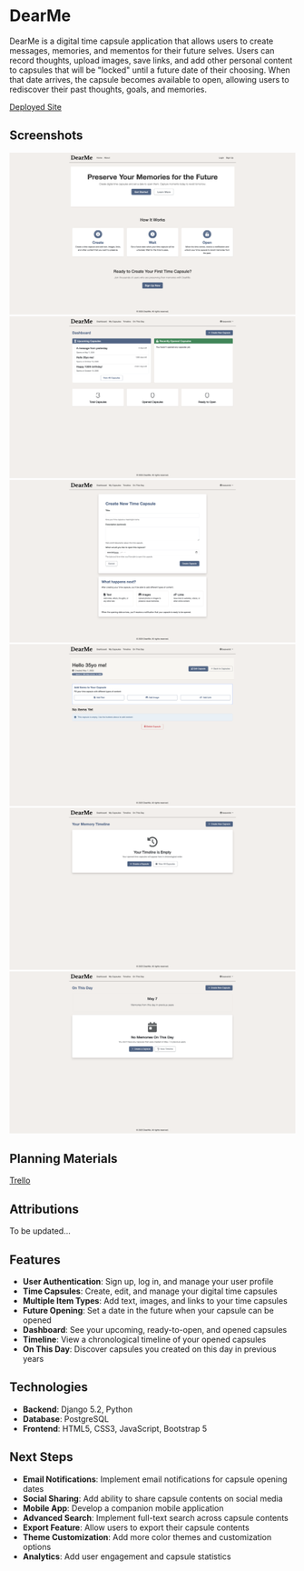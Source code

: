 # DearMe

DearMe is a digital time capsule application that allows users to create messages, memories, and mementos for their future selves. Users can record thoughts, upload images, save links, and add other personal content to capsules that will be "locked" until a future date of their choosing. When that date arrives, the capsule becomes available to open, allowing users to rediscover their past thoughts, goals, and memories.

[Deployed Site](dearme-a9f3f088e1a2.herokuapp.com)

## Screenshots

![Landing Page](main_app/static/img/landingPage.png)
![Dashboard](main_app/static/img/dashboard.png)
![New capsule](main_app/static/img/newCapsule.png)
![Capsule details](main_app/static/img/capsuleDetails.png)
![Timeline](main_app/static/img/timeline.png)
![On this day](main_app/static/img/onThisDay.png)

## Planning Materials

[Trello](https://trello.com/b/EvpHIfHZ/dearme-digital-time-capsule)

## Attributions

To be updated...

## Features

- **User Authentication**: Sign up, log in, and manage your user profile
- **Time Capsules**: Create, edit, and manage your digital time capsules
- **Multiple Item Types**: Add text, images, and links to your time capsules
- **Future Opening**: Set a date in the future when your capsule can be opened
- **Dashboard**: See your upcoming, ready-to-open, and opened capsules
- **Timeline**: View a chronological timeline of your opened capsules
- **On This Day**: Discover capsules you created on this day in previous years

## Technologies

- **Backend**: Django 5.2, Python
- **Database**: PostgreSQL
- **Frontend**: HTML5, CSS3, JavaScript, Bootstrap 5

## Next Steps

- **Email Notifications**: Implement email notifications for capsule opening dates
- **Social Sharing**: Add ability to share capsule contents on social media
- **Mobile App**: Develop a companion mobile application
- **Advanced Search**: Implement full-text search across capsule contents
- **Export Feature**: Allow users to export their capsule contents
- **Theme Customization**: Add more color themes and customization options
- **Analytics**: Add user engagement and capsule statistics
